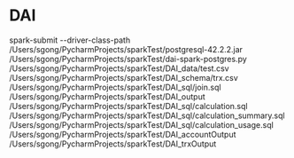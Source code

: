 # DAI

spark-submit --driver-class-path /Users/sgong/PycharmProjects/sparkTest/postgresql-42.2.2.jar /Users/sgong/PycharmProjects/sparkTest/dai-spark-postgres.py /Users/sgong/PycharmProjects/sparkTest/DAI_data/test.csv /Users/sgong/PycharmProjects/sparkTest/DAI_schema/trx.csv /Users/sgong/PycharmProjects/sparkTest/DAI_sql/join.sql /Users/sgong/PycharmProjects/sparkTest/DAI_output /Users/sgong/PycharmProjects/sparkTest/DAI_sql/calculation.sql /Users/sgong/PycharmProjects/sparkTest/DAI_sql/calculation_summary.sql /Users/sgong/PycharmProjects/sparkTest/DAI_sql/calculation_usage.sql /Users/sgong/PycharmProjects/sparkTest/DAI_accountOutput /Users/sgong/PycharmProjects/sparkTest/DAI_trxOutput